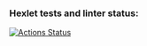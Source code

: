 ### Hexlet tests and linter status:
[![Actions Status](https://github.com/ArkadiySamokhvalov/frontend-project-12/workflows/hexlet-check/badge.svg)](https://github.com/ArkadiySamokhvalov/frontend-project-12/actions)